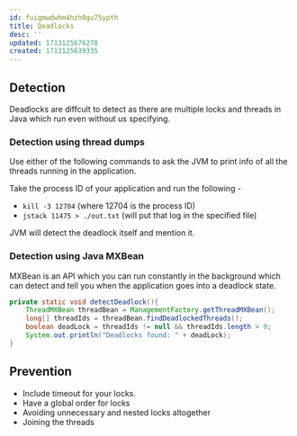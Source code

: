 ```yaml
---
id: fuigmwdwhm4hzh0gu75ypth
title: Deadlocks
desc: ''
updated: 1713125676278
created: 1713125639335
---
```


## Detection

Deadlocks are diffcult to detect as there are multiple locks and threads in Java which run even without us specifying.

### Detection using thread dumps

Use either of the following commands to ask the JVM to print info of all the threads running in the application.

Take the process ID of your application and run the following -

- `kill -3 12704` (where 12704 is the process ID)
- `jstack 11475 > ./out.txt` (will put that log in the specified file)

JVM will detect the deadlock itself and mention it.

### Detection using Java MXBean

MXBean is an API which you can run constantly in the background which can detect and tell you when the application goes into a deadlock state.

```java
private static void detectDeadlock(){
    ThreadMXBean threadBean = ManagementFactory.getThreadMXBean();
    long[] threadIds = threadBean.findDeadlockedThreads();
    boolean deadLock = threadIds != null && threadIds.length > 0;
    System.out.println("Deadlocks found: " + deadLock);
}
```

## Prevention

- Include timeout for your locks.
- Have a global order for locks
- Avoiding unnecessary and nested locks altogether
- Joining the threads
